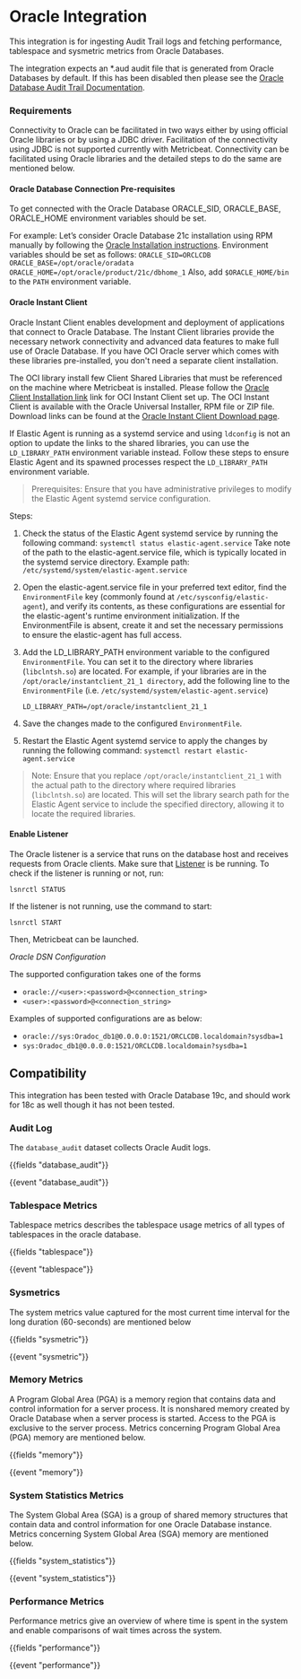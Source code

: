 # Oracle Integration

This integration is for ingesting Audit Trail logs and fetching performance, tablespace and sysmetric metrics from Oracle Databases.

The integration expects an *.aud audit file that is generated from Oracle Databases by default. If this has been disabled then please see the [Oracle Database Audit Trail Documentation](https://docs.oracle.com/en/database/oracle/oracle-database/19/dbseg/introduction-to-auditing.html#GUID-8D96829C-9151-4FA4-BED9-831D088F12FF).

### Requirements

Connectivity to Oracle can be facilitated in two ways either by using official Oracle libraries or by using a JDBC driver. Facilitation of the connectivity using JDBC is not supported currently with Metricbeat. Connectivity can be facilitated using Oracle libraries and the detailed steps to do the same are mentioned below.

#### Oracle Database Connection Pre-requisites

To get connected with the Oracle Database ORACLE_SID, ORACLE_BASE, ORACLE_HOME environment variables should be set.

For example: Let’s consider Oracle Database 21c installation using RPM manually by following the [Oracle Installation instructions](https://docs.oracle.com/en/database/oracle/oracle-database/21/ladbi/running-rpm-packages-to-install-oracle-database.html). Environment variables should be set as follows:
    `ORACLE_SID=ORCLCDB`
    `ORACLE_BASE=/opt/oracle/oradata`
    `ORACLE_HOME=/opt/oracle/product/21c/dbhome_1`
Also, add `$ORACLE_HOME/bin` to the `PATH` environment variable.

#### Oracle Instant Client

Oracle Instant Client enables development and deployment of applications that connect to Oracle Database. The Instant Client libraries provide the necessary network connectivity and advanced data features to make full use of Oracle Database. If you have OCI Oracle server which comes with these libraries pre-installed, you don't need a separate client installation.

The OCI library install few Client Shared Libraries that must be referenced on the machine where Metricbeat is installed. Please follow the [Oracle Client Installation link](https://docs.oracle.com/en/database/oracle/oracle-database/21/lacli/install-instant-client-using-zip.html#GUID-D3DCB4FB-D3CA-4C25-BE48-3A1FB5A22E84) link for OCI Instant Client set up. The OCI Instant Client is available with the Oracle Universal Installer, RPM file or ZIP file. Download links can be found at the [Oracle Instant Client Download page](https://www.oracle.com/database/technologies/instant-client/downloads.html).

If Elastic Agent is running as a systemd service and using `ldconfig` is not an option to update the links to the shared libraries, you can use the `LD_LIBRARY_PATH` environment variable instead. Follow these steps to ensure Elastic Agent and its spawned processes respect the `LD_LIBRARY_PATH` environment variable.

> Prerequisites: Ensure that you have administrative privileges to modify the Elastic Agent systemd service configuration.

Steps:
1. Check the status of the Elastic Agent systemd service by running the following command:
   `systemctl status elastic-agent.service`
   Take note of the path to the elastic-agent.service file, which is typically located in the systemd service directory. Example path: `/etc/systemd/system/elastic-agent.service`

2. Open the elastic-agent.service file in your preferred text editor, find the `EnvironmentFile` key (commonly found at `/etc/sysconfig/elastic-agent`), and verify its contents, as these configurations are essential for the elastic-agent's runtime environment initialization. If the EnvironmentFile is absent, create it and set the necessary permissions to ensure the elastic-agent has full access.  

3. Add the LD_LIBRARY_PATH environment variable to the configured `EnvironmentFile`. You can set it to the directory where libraries (`libclntsh.so`) are located. For example, if your libraries are in the `/opt/oracle/instantclient_21_1 directory`, add the following line to the `EnvironmentFile` (i.e. `/etc/systemd/system/elastic-agent.service`)

      `LD_LIBRARY_PATH=/opt/oracle/instantclient_21_1`

4. Save the changes made to the configured `EnvironmentFile`.

5. Restart the Elastic Agent systemd service to apply the changes by running the following command:
     `systemctl restart elastic-agent.service`


> Note: Ensure that you replace `/opt/oracle/instantclient_21_1` with the actual path to the directory where  required libraries (`libclntsh.so`) are located. This will set the library search path for the Elastic Agent service to include the specified directory, allowing it to locate the required libraries.

####  Enable Listener

The Oracle listener is a service that runs on the database host and receives requests from Oracle clients. Make sure that [Listener](https://docs.oracle.com/cd/B19306_01/network.102/b14213/lsnrctl.htm) is be running. 
To check if the listener is running or not, run: 

`lsnrctl STATUS`

If the listener is not running, use the command to start:

`lsnrctl START`

Then, Metricbeat can be launched.

*Oracle DSN Configuration*

The supported configuration takes one of the forms
- `oracle://<user>:<password>@<connection_string>`
- `<user>:<password>@<connection_string>`

Examples of supported configurations are as below:
- `oracle://sys:Oradoc_db1@0.0.0.0:1521/ORCLCDB.localdomain?sysdba=1`
- `sys:Oradoc_db1@0.0.0.0:1521/ORCLCDB.localdomain?sysdba=1`

## Compatibility

This integration has been tested with Oracle Database 19c, and should work for 18c as well though it has not been tested.

### Audit Log

The `database_audit` dataset collects Oracle Audit logs.

{{fields "database_audit"}}

{{event "database_audit"}}

### Tablespace Metrics

Tablespace metrics describes the tablespace usage metrics of all types of tablespaces in the oracle database.

{{fields "tablespace"}}

{{event "tablespace"}}

### Sysmetrics 

The system metrics value captured for the most current time interval for the long duration (60-seconds) are mentioned below

{{fields "sysmetric"}}

{{event "sysmetric"}}

### Memory Metrics 

A Program Global Area (PGA) is a memory region that contains data and control information for a server process. It is nonshared memory created by Oracle Database when a server process is started. Access to the PGA is exclusive to the server process. Metrics concerning Program Global Area (PGA) memory are mentioned below.

{{fields "memory"}}

{{event "memory"}}

### System Statistics Metrics 

The System Global Area (SGA) is a group of shared memory structures that contain data and control information for one Oracle Database instance. Metrics concerning System Global Area (SGA) memory are mentioned below.

{{fields "system_statistics"}}

{{event "system_statistics"}}

### Performance Metrics

Performance metrics give an overview of where time is spent in the system and enable comparisons of wait times across the system.

{{fields "performance"}}

{{event "performance"}}
